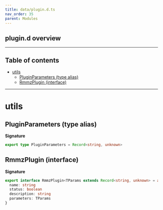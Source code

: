 ```yaml
---
title: data/plugin.d.ts
nav_order: 35
parent: Modules
---
```


## plugin.d overview

---

<h2 class="text-delta">Table of contents</h2>

- [utils](#utils)
  - [PluginParameters (type alias)](#pluginparameters-type-alias)
  - [RmmzPlugin (interface)](#rmmzplugin-interface)

---

# utils

## PluginParameters (type alias)

**Signature**

```ts
export type PluginParameters = Record<string, unknown>
```

## RmmzPlugin (interface)

**Signature**

```ts
export interface RmmzPlugin<TParams extends Record<string, unknown> = any> {
  name: string
  status: boolean
  description: string
  parameters: TParams
}
```
